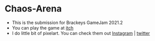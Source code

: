 # Chaos-Arena
- This is the submission for Brackeys GameJam 2021.2
- You can play the game at [itch](https://ixalegames.itch.io/chaos-arena)
- I do little bit of pixelart. You can check them out [Instagram](instagram.com/ixalegames) | [twitter](twitter.com'ixalegames)
